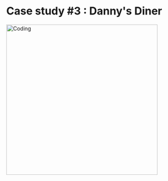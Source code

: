 # Case study #3 : Danny's Diner
<img align="center" alt="Coding" width="400" src="https://github.com/Megzu07/8-Week-SQL-Challenge/assets/109617407/d1cb0b57-1795-4ec7-b97e-7a64c1dbbf12">

